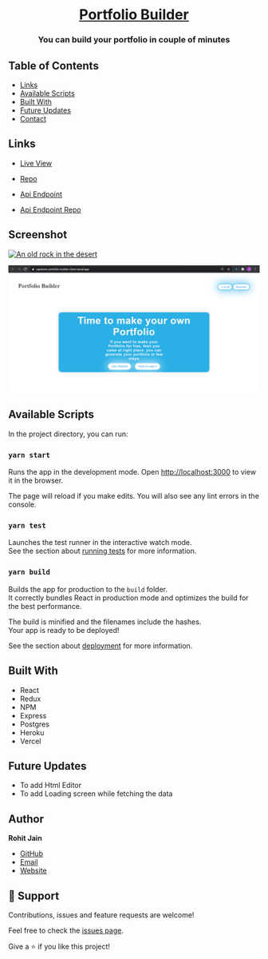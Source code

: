 <h1 align="center"><a href="https://portfolio-builder-client.vercel.app/">Portfolio Builder</a></h1>

<h3 align="center">You can build your portfolio in couple of minutes</h3>

## Table of Contents

- [Links](#links)
- [Available Scripts](#available-scripts)
- [Built With](#built-with)
- [Future Updates](#future-updates)
- [Contact](#author)

## Links

- [Live View](https://portfolio-builder-client.vercel.app/)

- [Repo](https://github.com/Rohit19060/portfolio-builder-client)

- [Api Endpoint](https://enigmatic-tundra-24310.herokuapp.com)

- [Api Endpoint Repo](https://github.com/Rohit19060/portfolio-builder-api)

## Screenshot

[![An old rock in the desert](/assets/images/shiprock.jpg "Shiprock, New Mexico by Beau Rogers")](https://github.com/Rohit19060/portfolio-builder-client/blob/main/screenshot/1.png)

![Philadelphia's Magic Gardens. This place was so cool!](/screenshot/1.png "Philadelphia's Magic Gardens")

## Available Scripts

In the project directory, you can run:

### `yarn start`

Runs the app in the development mode.
Open [http://localhost:3000](http://localhost:3000) to view it in the browser.

The page will reload if you make edits.
You will also see any lint errors in the console.

### `yarn test`

Launches the test runner in the interactive watch mode.\
See the section about [running tests](https://facebook.github.io/create-react-app/docs/running-tests) for more information.

### `yarn build`

Builds the app for production to the `build` folder.\
It correctly bundles React in production mode and optimizes the build for the best performance.

The build is minified and the filenames include the hashes.\
Your app is ready to be deployed!

See the section about [deployment](https://facebook.github.io/create-react-app/docs/deployment) for more information.

## Built With

- React
- Redux
- NPM
- Express
- Postgres
- Heroku
- Vercel

## Future Updates

- To add Html Editor
- To add Loading screen while fetching the data

## Author

**Rohit Jain**

- [GitHub](https://github.com/rohit19060)
- [Email](rohitjain19060@gmail.com)
- [Website](https://kingtechnologies.in)

## 🤝 Support

Contributions, issues and feature requests are welcome!

Feel free to check the [issues page](issues/).

Give a ⭐️ if you like this project!

